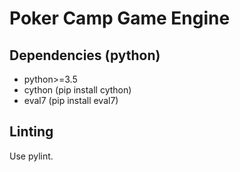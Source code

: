 # Poker Camp Game Engine

## Dependencies (python)
 - python>=3.5
 - cython (pip install cython)
 - eval7 (pip install eval7)

## Linting
Use pylint.
